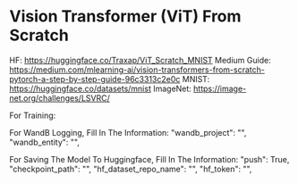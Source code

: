 # Vision Transformer (ViT) From Scratch

HF: https://huggingface.co/Traxap/ViT_Scratch_MNIST
Medium Guide: https://medium.com/mlearning-ai/vision-transformers-from-scratch-pytorch-a-step-by-step-guide-96c3313c2e0c
MNIST: https://huggingface.co/datasets/mnist
ImageNet: https://image-net.org/challenges/LSVRC/

For Training:

For WandB Logging, Fill In The Information:
"wandb_project": "",
"wandb_entity": "",

For Saving The Model To Huggingface, Fill In The Information:
"push": True,
"checkpoint_path": "",
"hf_dataset_repo_name": "",
"hf_token": "",